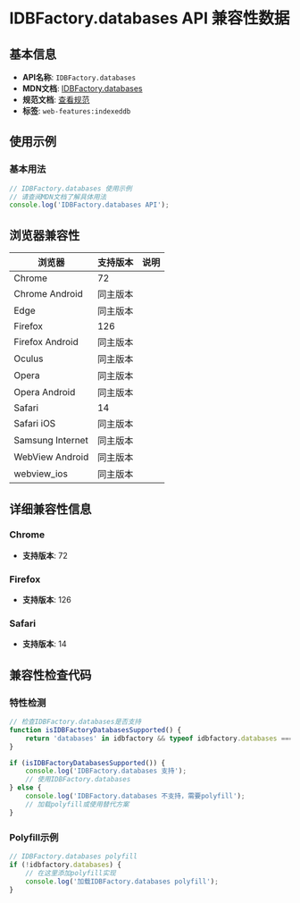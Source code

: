 # IDBFactory.databases API 兼容性数据

## 基本信息

- **API名称**: `IDBFactory.databases`
- **MDN文档**: [IDBFactory.databases](https://developer.mozilla.org/docs/Web/API/IDBFactory/databases)
- **规范文档**: [查看规范](https://w3c.github.io/IndexedDB/#ref-for-dom-idbfactory-databases①)
- **标签**: `web-features:indexeddb`

## 使用示例

### 基本用法

```javascript
// IDBFactory.databases 使用示例
// 请查阅MDN文档了解具体用法
console.log('IDBFactory.databases API');
```

## 浏览器兼容性

| 浏览器 | 支持版本 | 说明 |
|--------|----------|------|
| Chrome | 72 |  |
| Chrome Android | 同主版本 |  |
| Edge | 同主版本 |  |
| Firefox | 126 |  |
| Firefox Android | 同主版本 |  |
| Oculus | 同主版本 |  |
| Opera | 同主版本 |  |
| Opera Android | 同主版本 |  |
| Safari | 14 |  |
| Safari iOS | 同主版本 |  |
| Samsung Internet | 同主版本 |  |
| WebView Android | 同主版本 |  |
| webview_ios | 同主版本 |  |

## 详细兼容性信息

### Chrome

- **支持版本**: 72

### Firefox

- **支持版本**: 126

### Safari

- **支持版本**: 14

## 兼容性检查代码

### 特性检测

```javascript
// 检查IDBFactory.databases是否支持
function isIDBFactoryDatabasesSupported() {
    return 'databases' in idbfactory && typeof idbfactory.databases === 'function';
}

if (isIDBFactoryDatabasesSupported()) {
    console.log('IDBFactory.databases 支持');
    // 使用IDBFactory.databases
} else {
    console.log('IDBFactory.databases 不支持，需要polyfill');
    // 加载polyfill或使用替代方案
}
```

### Polyfill示例

```javascript
// IDBFactory.databases polyfill
if (!idbfactory.databases) {
    // 在这里添加polyfill实现
    console.log('加载IDBFactory.databases polyfill');
}
```

